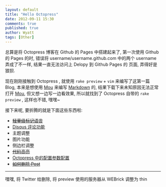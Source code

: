 ```yaml
---
layout: default
title: "Hello Octopress"
date: 2012-09-11 15:30
comments: true
published: true
author: Wyatt
tags: [Other]
---
```

总算是将 Octopress 博客在 Github 的 Pages 中搭建起来了, 第一次使用
Github 的 Pages 的时, 错误将 username/username.github.com 中的两个
username 弄成了不一样, 结果一直无法访问上 Delopy 到 Github Pages 的
页面, 弄得好是狼狈.

现在刚刚接触到 Octopress , 就使用 `rake preview` + `vim` 来编写了这第一篇
Blog, 本来是想使用 [Mou][] 来编写 [Markdown][] 的,
结果下载下来未知原因无法正常打开 [Mou][], 但又想一边写一边看效果,
所以就找到了 Octopress 自带的 `rake preview` , 这样也不错, 嘿嘿~

接下来呢, 要折腾的就是下面这些东西啦:

* ~~[轻量级标记语言](http://www.worldhello.net/gotgithub/appendix/markups.html)~~
* [Disqus 评论功能](http://disqus.com/)
* 主题调整
* 图片功能
* 侧边栏调整
* ~~[代码高亮](http://octopress.org/docs/plugins/codeblock/)~~
* [Octopress 中的配置参数配置](http://octopress.org/docs/configuring)
* ~~[如何删除 Post](https://github.com/imathis/octopress/issues/467)~~


***
嘿嘿, 将 Twitter 给删除, 将 preview 使用的服务器从 WEBrick 调整为 thin




[Mou]: http://mouapp.com/
[Markdown]: http://wowubuntu.com/markdown/index.html
